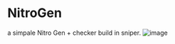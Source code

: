 # NitroGen
a simpale Nitro Gen + checker build in sniper.
![image](https://user-images.githubusercontent.com/84670316/119262748-df0f2900-bbcb-11eb-97e1-8a457fd41173.png)
